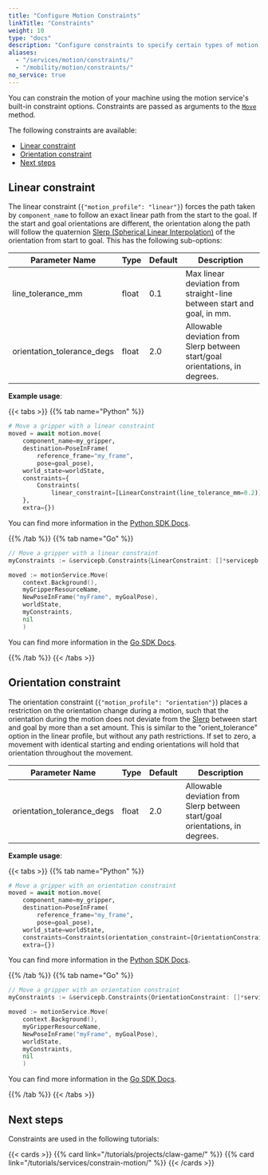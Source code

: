 ```yaml
---
title: "Configure Motion Constraints"
linkTitle: "Constraints"
weight: 10
type: "docs"
description: "Configure constraints to specify certain types of motion."
aliases:
  - "/services/motion/constraints/"
  - "/mobility/motion/constraints/"
no_service: true
---
```


You can constrain the motion of your machine using the motion service's built-in constraint options.
Constraints are passed as arguments to the [`Move`](/appendix/apis/services/motion/#move) method.

The following constraints are available:

- [Linear constraint](#linear-constraint)
- [Orientation constraint](#orientation-constraint)
- [Next steps](#next-steps)

## Linear constraint

The linear constraint (`{"motion_profile": "linear"}`) forces the path taken by `component_name` to follow an exact linear path from the start to the goal.
If the start and goal orientations are different, the orientation along the path will follow the quaternion [Slerp (Spherical Linear Interpolation)](https://en.wikipedia.org/wiki/Slerp) of the orientation from start to goal.
This has the following sub-options:

<!-- prettier-ignore -->
| Parameter Name | Type | Default | Description |
| -------------- | ---- | ------- | ----------- |
| line_tolerance_mm | float | 0.1 | Max linear deviation from straight-line between start and goal, in mm. |
| orientation_tolerance_degs | float | 2.0 | Allowable deviation from Slerp between start/goal orientations, in degrees. |

**Example usage**:

{{< tabs >}}
{{% tab name="Python" %}}

```python {class="line-numbers linkable-line-numbers"}
# Move a gripper with a linear constraint
moved = await motion.move(
    component_name=my_gripper,
    destination=PoseInFrame(
        reference_frame="my_frame",
        pose=goal_pose),
    world_state=worldState,
    constraints={
        Constraints(
            linear_constraint=[LinearConstraint(line_tolerance_mm=0.2)])
    },
    extra={})
```

You can find more information in the [Python SDK Docs](https://python.viam.dev/autoapi/viam/gen/service/motion/v1/motion_pb2/index.html#viam.gen.service.motion.v1.motion_pb2.Constraints).

{{% /tab %}}
{{% tab name="Go" %}}

```go {class="line-numbers linkable-line-numbers"}
// Move a gripper with a linear constraint
myConstraints := &servicepb.Constraints{LinearConstraint: []*servicepb.LinearConstraint{&servicepb.LinearConstraint{}}}

moved := motionService.Move(
    context.Background(),
    myGripperResourceName,
    NewPoseInFrame("myFrame", myGoalPose),
    worldState,
    myConstraints,
    nil
    )
```

You can find more information in the [Go SDK Docs](https://pkg.go.dev/go.viam.com/api/service/motion/v1#Constraints).

{{% /tab %}}
{{< /tabs >}}

## Orientation constraint

The orientation constraint (`{"motion_profile": "orientation"}`) places a restriction on the orientation change during a motion, such that the orientation during the motion does not deviate from the [Slerp](https://en.wikipedia.org/wiki/Slerp) between start and goal by more than a set amount.
This is similar to the "orient_tolerance" option in the linear profile, but without any path restrictions.
If set to zero, a movement with identical starting and ending orientations will hold that orientation throughout the movement.

<!-- prettier-ignore -->
| Parameter Name | Type | Default | Description |
| -------------- | ---- | ------- | ----------- |
| orientation_tolerance_degs | float | 2.0 | Allowable deviation from Slerp between start/goal orientations, in degrees. |

**Example usage**:

{{< tabs >}}
{{% tab name="Python" %}}

```python {class="line-numbers linkable-line-numbers"}
# Move a gripper with an orientation constraint
moved = await motion.move(
    component_name=my_gripper,
    destination=PoseInFrame(
        reference_frame="my_frame",
        pose=goal_pose),
    world_state=worldState,
    constraints=Constraints(orientation_constraint=[OrientationConstraint()]),
    extra={})
```

You can find more information in the [Python SDK Docs](https://python.viam.dev/autoapi/viam/gen/service/motion/v1/motion_pb2/index.html#viam.gen.service.motion.v1.motion_pb2.Constraints).

{{% /tab %}}
{{% tab name="Go" %}}

```go {class="line-numbers linkable-line-numbers"}
// Move a gripper with an orientation constraint
myConstraints := &servicepb.Constraints{OrientationConstraint: []*servicepb.OrientationConstraint{&servicepb.OrientationConstraint{}}}

moved := motionService.Move(
    context.Background(),
    myGripperResourceName,
    NewPoseInFrame("myFrame", myGoalPose),
    worldState,
    myConstraints,
    nil
    )
```

You can find more information in the [Go SDK Docs](https://pkg.go.dev/go.viam.com/api/service/motion/v1#Constraints).

{{% /tab %}}
{{< /tabs >}}

## Next steps

Constraints are used in the following tutorials:

{{< cards >}}
{{% card link="/tutorials/projects/claw-game/" %}}
{{% card link="/tutorials/services/constrain-motion/" %}}
{{< /cards >}}
